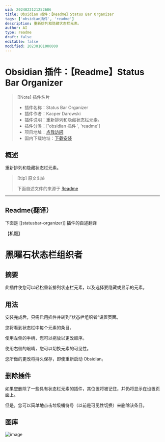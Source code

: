 ```yaml
---
uid: 2024022121252606
title: Obsidian 插件：【Readme】Status Bar Organizer
tags: ['obsidian插件', 'readme']
description: 重新排列和隐藏状态栏元素。
author: AI
type: readme
draft: false
editable: false
modified: 20230101000000
---
```


# Obsidian 插件：【Readme】Status Bar Organizer

> [!Note] 插件名片
> - 插件名称：Status Bar Organizer
> - 插件作者：Kacper Darowski
> - 插件说明：重新排列和隐藏状态栏元素。
> - 插件分类：['obsidian 插件 ', 'readme']
> - 项目地址：[点我访问](https://github.com/Opisek/obsidian-statusbar-organizer)
> - 国内下载地址：[下载安装](https://pkmer.cn/products/plugin/pluginMarket/?statusbar-organizer)

## 概述

重新排列和隐藏状态栏元素。

> [!tip] 原文出处
>
>下面自述文件的来源于 [Readme](https://ghproxy.net/https://raw.githubusercontent.com/Opisek/obsidian-statusbar-organizer/master/README.md)

---

## Readme(翻译）

下面是 [[statusbar-organizer]] 插件的自述翻译

【机翻】

# 黑曜石状态栏组织者

## 摘要

此插件使您可以轻松重新排列状态栏元素，以及选择要隐藏或显示的元素。

## 用法

安装完成后，只需启用插件并转到“状态栏组织者”设置页面。

您将看到状态栏中每个元素的条目。

使用左侧的手柄，您可以拖放以更改顺序。

使用右侧的眼睛，您可以切换元素的可见性。

您所做的更改将持久保存，即使重新启动 Obsidian。

## 删除插件

如果您删除了一些具有状态栏元素的插件，其位置将被记住，并仍将显示在设置页面上。

但是，您可以简单地点击垃圾桶符号（以前是可见性切换）来删除该条目。

## 图库

![image](https://cdn.pkmer.cn/covers/statusbar-organizer_1_0.png!pkmer)

